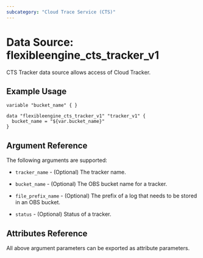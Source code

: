 ```yaml
---
subcategory: "Cloud Trace Service (CTS)"
---
```


# Data Source: flexibleengine_cts_tracker_v1

CTS Tracker data source allows access of Cloud Tracker.

## Example Usage


```hcl
variable "bucket_name" { }

data "flexibleengine_cts_tracker_v1" "tracker_v1" {
  bucket_name = "${var.bucket_name}"
}

```

## Argument Reference
The following arguments are supported:

* `tracker_name` - (Optional) The tracker name. 

* `bucket_name` - (Optional) The OBS bucket name for a tracker.

* `file_prefix_name` - (Optional) The prefix of a log that needs to be stored in an OBS bucket. 

* `status` - (Optional) Status of a tracker. 


## Attributes Reference

All above argument parameters can be exported as attribute parameters.
    